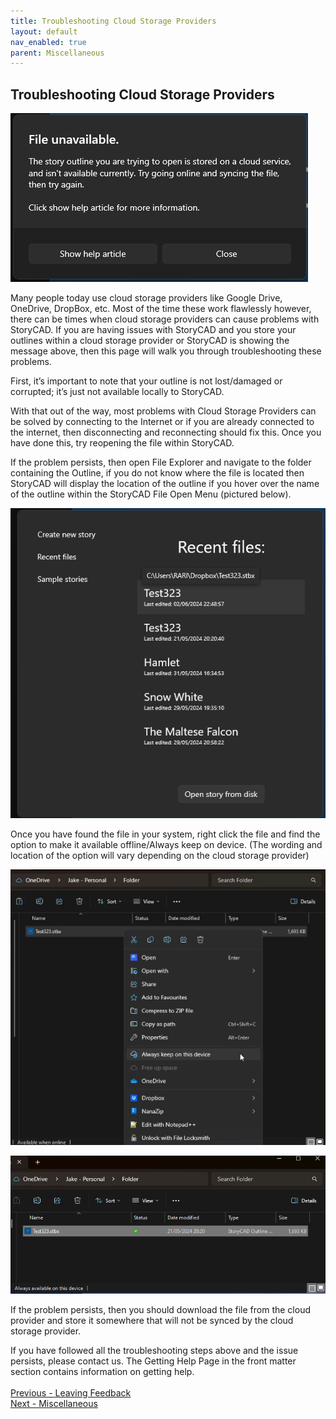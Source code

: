 ```yaml
---
title: Troubleshooting Cloud Storage Providers
layout: default
nav_enabled: true
parent: Miscellaneous
---
```

## Troubleshooting Cloud Storage Providers ##
![](Clipboard-Image-7.png)

Many people today use cloud storage providers like Google Drive, OneDrive, DropBox, etc. Most of the time these work flawlessly however, there can be times when cloud storage providers can cause problems with StoryCAD. 
If you are having issues with StoryCAD and you store your outlines within a cloud storage provider or StoryCAD is showing the message above, then this page will walk you through troubleshooting these problems.

First, it’s important to note that your outline is not lost/damaged or corrupted; it’s just not available locally to StoryCAD. 

With that out of the way, most problems with Cloud Storage Providers can be solved by connecting to the Internet or if you are already connected to the internet, then disconnecting and reconnecting should fix this. Once you have done this, try reopening the file within StoryCAD.

If the problem persists, then open File Explorer and navigate to the folder containing the Outline, if you do not know where the file is located then StoryCAD will display the location of the outline if you hover over the name of the outline within the StoryCAD File Open Menu (pictured below).

![](Clipboard-Image-8.png)

Once you have found the file in your system, right click the file and find the option to make it available offline/Always keep on device. (The wording and location of the option will vary depending on the cloud storage provider)

![](Clipboard-Image-9.png)

![](Clipboard-Image-10.png)

If the problem persists, then you should download the file from the cloud provider and store it somewhere that will not be synced by the cloud storage provider.

If you have followed all the troubleshooting steps above and the issue persists, please contact us. The Getting Help Page in the front matter section contains information on getting help.
 <br/>
 <br/>
[Previous - Leaving Feedback](Leaving_Feedback.md) <br/>
[Next - Miscellaneous](Miscellaneous.md) <br/>

